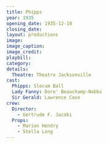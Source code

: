 ```yaml
---
title: Phipps
year: 1935
opening_date: 1935-12-10
closing_date: 
layout: productions
image:
image_caption:
image_credit:
playbill: 
category: 
details:
  Theatre: Theatre Jacksonville
cast:
  Phipps: Slocum Ball
  Lady Fanny: Dore' Beauchamp-Nobbs
  Sir Gerald: Lawrence Case
crew:
  Director:
    - Gertrude F. Jacobi
  Props:
    - Marion Hendry
    - Stella Long
---
```


